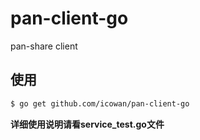 # pan-client-go
pan-share client

## 使用

```sh
$ go get github.com/icowan/pan-client-go
```

**详细使用说明请看service_test.go文件**